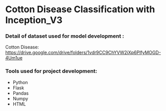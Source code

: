 # Cotton Disease Classification with Inception_V3
 
### Detail of dataset used for model development :

Cotton Disease: https://drive.google.com/drive/folders/1vdr9CC9ChYVW2iXp6PlfyMOGD-4Um1ue

### Tools used for project development:

- Python
- Flask
- Pandas
- Numpy
- HTML